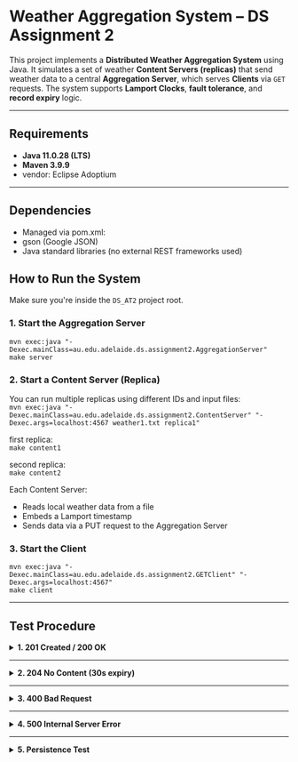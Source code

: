 # Weather Aggregation System – DS Assignment 2

This project implements a **Distributed Weather Aggregation System** using Java. It simulates a set of weather **Content Servers (replicas)** that send weather data to a central **Aggregation Server**, which serves **Clients** via `GET` requests. The system supports **Lamport Clocks**, **fault tolerance**, and **record expiry** logic.

---

## Requirements

- **Java 11.0.28 (LTS)**
- **Maven 3.9.9**
- vendor: Eclipse Adoptium

---

## Dependencies

- Managed via pom.xml:
- gson (Google JSON)
- Java standard libraries (no external REST frameworks used)

## How to Run the System

Make sure you're inside the `DS_AT2` project root.

### 1. **Start the Aggregation Server**

`mvn exec:java "-Dexec.mainClass=au.edu.adelaide.ds.assignment2.AggregationServer"`  
`make server`

### 2. **Start a Content Server (Replica)**

You can run multiple replicas using different IDs and input files:  
`mvn exec:java "-Dexec.mainClass=au.edu.adelaide.ds.assignment2.ContentServer" "-Dexec.args=localhost:4567 weather1.txt replica1"`

first replica:  
`make content1`

second replica:  
`make content2`

Each Content Server:
- Reads local weather data from a file
- Embeds a Lamport timestamp
- Sends data via a PUT request to the Aggregation Server

### 3. **Start the Client**

`mvn exec:java "-Dexec.mainClass=au.edu.adelaide.ds.assignment2.GETClient" "-Dexec.args=localhost:4567"`  
`make client`

---

## Test Procedure

<details>
  <summary><strong>1. 201 Created / 200 OK</strong></summary>

**Terminal 1**
- `make build`
- `make server`

**Terminal 2**
- `make content1`

**Terminal 3**
- `make client`

First PUT → server responds **201 Created**  
Subsequent PUTs (same station) → server responds **200 OK**

</details>

---

<details>
  <summary><strong>2. 204 No Content (30s expiry)</strong></summary>

**Terminal 1**
- `make build`
- `make server`

**Terminal 2**
- `make content1`
- After few updates, `ctrl+c`

⏳ Wait 30s (expiry timeout)

**Terminal 3**
- `make client`

Server responds **204 No Content**

</details>

---

<details>
  <summary><strong>3. 400 Bad Request</strong></summary>

**Terminal 1**
- `make build`
- `make server`

Edit `weather1.txt` to contain:
{"badField": "oops"}

**Terminal 2**
- make content1
</details>

---

<details>
  <summary><strong>4. 500 Internal Server Error</strong></summary>

Uncomment line 153 AggregationServer.java

**Terminal 1**
- `make build`
- `make server`

</details>

---

<details>
  <summary><strong>5. Persistence Test</strong></summary>

**Terminal 1**
- `make build`
- `make server`

**Terminal 2**
- `make content`

**Terminal 1**
- `stop server, ctrl+c`
- `make server(restart`

</details>